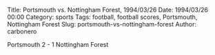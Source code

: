 Title: Portsmouth vs. Nottingham Forest, 1994/03/26
Date: 1994/03/26 00:00
Category: sports
Tags: football, football scores, Portsmouth, Nottingham Forest
Slug: portsmouth-vs-nottingham-forest
Author: carbonero


Portsmouth 2 - 1 Nottingham Forest
